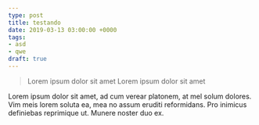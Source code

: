 ```yaml
---
type: post
title: testando
date: 2019-03-13 03:00:00 +0000
tags:
- asd
- qwe
draft: true
---
```


> Lorem ipsum dolor sit amet
> Lorem ipsum dolor sit amet

<!-- more -->
Lorem ipsum dolor sit amet, ad cum verear platonem, at mel solum dolores. Vim meis lorem soluta ea, mea no assum eruditi reformidans. Pro inimicus definiebas reprimique ut. Munere noster duo ex.